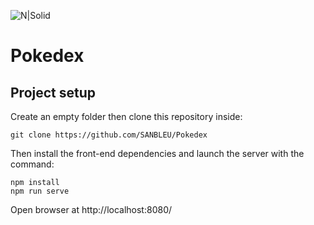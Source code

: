 ![N|Solid](https://upload.wikimedia.org/wikipedia/commons/thumb/9/98/International_Pok%C3%A9mon_logo.svg/2560px-International_Pok%C3%A9mon_logo.svg.png)
# Pokedex


## Project setup
Create an empty folder then clone this repository inside:
```
git clone https://github.com/SANBLEU/Pokedex
```

Then install the front-end dependencies and launch the server with the command:
```
npm install
npm run serve
```

Open browser at http://localhost:8080/
